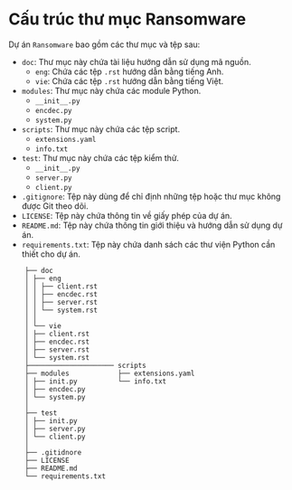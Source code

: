 # Cấu trúc thư mục Ransomware

Dự án `Ransomware` bao gồm các thư mục và tệp sau:

- `doc`: Thư mục này chứa tài liệu hướng dẫn sử dụng mã nguồn.
    - `eng`: Chứa các tệp `.rst` hướng dẫn bằng tiếng Anh.
    - `vie`: Chứa các tệp `.rst` hướng dẫn bằng tiếng Việt.
- `modules`: Thư mục này chứa các module Python.
    - `__init__.py`
    - `encdec.py`
    - `system.py`
- `scripts`: Thư mục này chứa các tệp script.
    - `extensions.yaml`
    - `info.txt`
- `test`: Thư mục này chứa các tệp kiểm thử.
    - `__init__.py`
    - `server.py`
    - `client.py`
- `.gitignore`: Tệp này dùng để chỉ định những tệp hoặc thư mục không được Git theo dõi.
- `LICENSE`: Tệp này chứa thông tin về giấy phép của dự án.
- `README.md`: Tệp này chứa thông tin giới thiệu và hướng dẫn sử dụng dự án.
- `requirements.txt`: Tệp này chứa danh sách các thư viện Python cần thiết cho dự án.

```
    ├── doc
    │ ├── eng
    │ │ ├── client.rst
    │ │ ├── encdec.rst
    │ │ ├── server.rst
    │ │ └── system.rst
    │ │
    │ └── vie
    │ ├── client.rst
    │ ├── encdec.rst
    │ ├── server.rst
    │ └── system.rst
    ├───────────────────── scripts
    ├── modules            ├── extensions.yaml
    │ ├── init.py          └── info.txt
    │ ├── encdec.py
    │ └── system.py
    │
    ├── test
    │ ├── init.py
    │ ├── server.py
    │ └── client.py
    │
    ├── .gitidnore
    ├── LICENSE
    ├── README.md
    └── requirements.txt
```